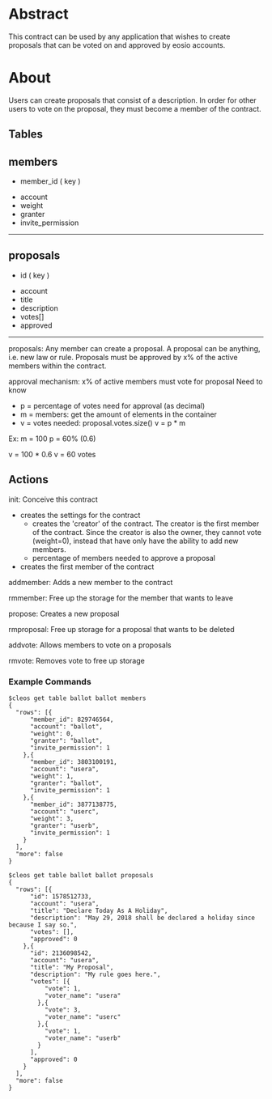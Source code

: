 # Abstract
This contract can be used by any application that wishes to create proposals that can be voted on and approved by eosio accounts.

# About
Users can create proposals that consist of a description.  In order for other users to vote on the proposal, they must become a member of the contract.


## Tables
members
--------
* member_id ( key )
+ account
+ weight
+ granter
+ invite_permission
--------

proposals
---------
* id  ( key )
+ account
+ title
+ description
+ votes[]
+ approved
---------

proposals: Any member can create a proposal.  A proposal can be anything, i.e. new law or rule.  Proposals must be approved by x% of the active members within the contract.

approval mechanism:
x% of active members must vote for proposal
Need to know
* p = percentage of votes need for approval (as decimal)
* m = members: get the amount of elements in the container
* v = votes needed: proposal.votes.size()
v = p * m

Ex:
m = 100
p = 60% (0.6)

v = 100 * 0.6
v = 60 votes

## Actions
init: Conceive this contract
* creates the settings for the contract
  * creates the 'creator' of the contract.  The creator is the first member of the
    contract.  Since the creator is also the owner, they cannot vote (weight=0), 
    instead that have only have the ability to add new members.
  * percentage of members needed to approve a proposal
* creates the first member of the contract

addmember: Adds a new member to the contract

rmmember: Free up the storage for the member that wants to leave

propose: Creates a new proposal

rmproposal: Free up storage for a proposal that wants to be deleted

addvote: Allows members to vote on a proposals

rmvote: Removes vote to free up storage


### Example Commands
```
$cleos get table ballot ballot members
{
  "rows": [{
      "member_id": 829746564,
      "account": "ballot",
      "weight": 0,
      "granter": "ballot",
      "invite_permission": 1
    },{
      "member_id": 3803100191,
      "account": "usera",
      "weight": 1,
      "granter": "ballot",
      "invite_permission": 1
    },{
      "member_id": 3877138775,
      "account": "userc",
      "weight": 3,
      "granter": "userb",
      "invite_permission": 1
    }
  ],
  "more": false
}

```

```
$cleos get table ballot ballot proposals
{
  "rows": [{
      "id": 1578512733,
      "account": "usera",
      "title": "Declare Today As A Holiday",
      "description": "May 29, 2018 shall be declared a holiday since because I say so.",
      "votes": [],
      "approved": 0
    },{
      "id": 2136098542,
      "account": "usera",
      "title": "My Proposal",
      "description": "My rule goes here.",
      "votes": [{
          "vote": 1,
          "voter_name": "usera"
        },{
          "vote": 3,
          "voter_name": "userc"
        },{
          "vote": 1,
          "voter_name": "userb"
        }
      ],
      "approved": 0
    }
  ],
  "more": false
}
```